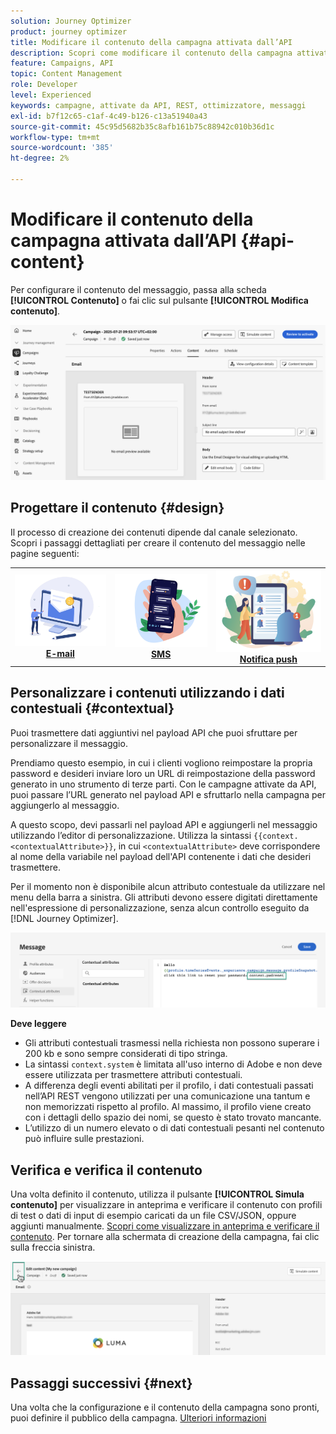```yaml
---
solution: Journey Optimizer
product: journey optimizer
title: Modificare il contenuto della campagna attivata dall’API
description: Scopri come modificare il contenuto della campagna attivata da API.
feature: Campaigns, API
topic: Content Management
role: Developer
level: Experienced
keywords: campagne, attivate da API, REST, ottimizzatore, messaggi
exl-id: b7f12c65-c1af-4c49-b126-c13a51940a43
source-git-commit: 45c95d5682b35c8afb161b75c88942c010b36d1c
workflow-type: tm+mt
source-wordcount: '385'
ht-degree: 2%

---
```


# Modificare il contenuto della campagna attivata dall’API {#api-content}

Per configurare il contenuto del messaggio, passa alla scheda **[!UICONTROL Contenuto]** o fai clic sul pulsante **[!UICONTROL Modifica contenuto]**.

![](assets/campaign-content.png)

## Progettare il contenuto {#design}

Il processo di creazione dei contenuti dipende dal canale selezionato. Scopri i passaggi dettagliati per creare il contenuto del messaggio nelle pagine seguenti:

<table style="table-layout:fixed"><tr style="border: 0;">
<td><a href="../email/create-email.md"><img alt="e-mail" src="../channels/assets/do-not-localize/email.png"></a>
<div align="center"><a href="../email/create-email.md"><strong>E-mail</strong></a></div></td>
<td><a href="../sms/create-sms.md"><img alt="SMS" src="../channels/assets/do-not-localize/sms.png"></a>
<div align="center"><a href="../sms/create-sms.md"><strong>SMS</strong></a></div></td>
<td><a href="../push/create-push.md"><img alt="push" src="../channels/assets/do-not-localize/push.png"></a>
<div align="center"><a href="../push/create-push.md"><strong>Notifica push</strong></a></div></td>
</tr></table>

## Personalizzare i contenuti utilizzando i dati contestuali {#contextual}

Puoi trasmettere dati aggiuntivi nel payload API che puoi sfruttare per personalizzare il messaggio.

Prendiamo questo esempio, in cui i clienti vogliono reimpostare la propria password e desideri inviare loro un URL di reimpostazione della password generato in uno strumento di terze parti. Con le campagne attivate da API, puoi passare l’URL generato nel payload API e sfruttarlo nella campagna per aggiungerlo al messaggio.

A questo scopo, devi passarli nel payload API e aggiungerli nel messaggio utilizzando l’editor di personalizzazione. Utilizza la sintassi `{{context.<contextualAttribute>}}`, in cui `<contextualAttribute>` deve corrispondere al nome della variabile nel payload dell&#39;API contenente i dati che desideri trasmettere.

Per il momento non è disponibile alcun attributo contestuale da utilizzare nel menu della barra a sinistra. Gli attributi devono essere digitati direttamente nell&#39;espressione di personalizzazione, senza alcun controllo eseguito da [!DNL Journey Optimizer].

![](assets/api-triggered-context.png)

**Deve leggere**

* Gli attributi contestuali trasmessi nella richiesta non possono superare i 200 kb e sono sempre considerati di tipo stringa.
* La sintassi `context.system` è limitata all&#39;uso interno di Adobe e non deve essere utilizzata per trasmettere attributi contestuali.
* A differenza degli eventi abilitati per il profilo, i dati contestuali passati nell’API REST vengono utilizzati per una comunicazione una tantum e non memorizzati rispetto al profilo. Al massimo, il profilo viene creato con i dettagli dello spazio dei nomi, se questo è stato trovato mancante.
* L’utilizzo di un numero elevato o di dati contestuali pesanti nel contenuto può influire sulle prestazioni.

## Verifica e verifica il contenuto

Una volta definito il contenuto, utilizza il pulsante **[!UICONTROL Simula contenuto]** per visualizzare in anteprima e verificare il contenuto con profili di test o dati di input di esempio caricati da un file CSV/JSON, oppure aggiunti manualmente. [Scopri come visualizzare in anteprima e verificare il contenuto](../content-management/preview-test.md). Per tornare alla schermata di creazione della campagna, fai clic sulla freccia sinistra.

![](assets/create-campaign-design.png)

## Passaggi successivi {#next}

Una volta che la configurazione e il contenuto della campagna sono pronti, puoi definire il pubblico della campagna. [Ulteriori informazioni](api-triggered-campaign-audience.md)

